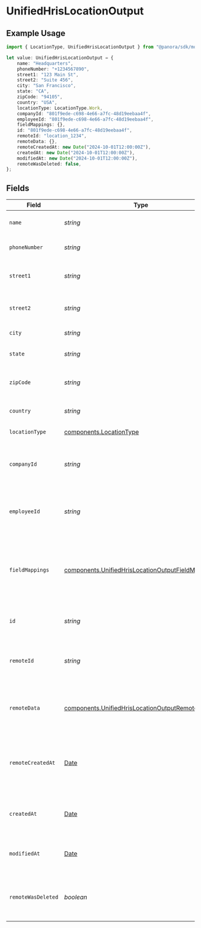 # UnifiedHrisLocationOutput

## Example Usage

```typescript
import { LocationType, UnifiedHrisLocationOutput } from "@panora/sdk/models/components";

let value: UnifiedHrisLocationOutput = {
    name: "Headquarters",
    phoneNumber: "+1234567890",
    street1: "123 Main St",
    street2: "Suite 456",
    city: "San Francisco",
    state: "CA",
    zipCode: "94105",
    country: "USA",
    locationType: LocationType.Work,
    companyId: "801f9ede-c698-4e66-a7fc-48d19eebaa4f",
    employeeId: "801f9ede-c698-4e66-a7fc-48d19eebaa4f",
    fieldMappings: {},
    id: "801f9ede-c698-4e66-a7fc-48d19eebaa4f",
    remoteId: "location_1234",
    remoteData: {},
    remoteCreatedAt: new Date("2024-10-01T12:00:00Z"),
    createdAt: new Date("2024-10-01T12:00:00Z"),
    modifiedAt: new Date("2024-10-01T12:00:00Z"),
    remoteWasDeleted: false,
};
```

## Fields

| Field                                                                                                                  | Type                                                                                                                   | Required                                                                                                               | Description                                                                                                            | Example                                                                                                                |
| ---------------------------------------------------------------------------------------------------------------------- | ---------------------------------------------------------------------------------------------------------------------- | ---------------------------------------------------------------------------------------------------------------------- | ---------------------------------------------------------------------------------------------------------------------- | ---------------------------------------------------------------------------------------------------------------------- |
| `name`                                                                                                                 | *string*                                                                                                               | :heavy_minus_sign:                                                                                                     | The name of the location                                                                                               | Headquarters                                                                                                           |
| `phoneNumber`                                                                                                          | *string*                                                                                                               | :heavy_minus_sign:                                                                                                     | The phone number of the location                                                                                       | +1234567890                                                                                                            |
| `street1`                                                                                                              | *string*                                                                                                               | :heavy_minus_sign:                                                                                                     | The first line of the street address                                                                                   | 123 Main St                                                                                                            |
| `street2`                                                                                                              | *string*                                                                                                               | :heavy_minus_sign:                                                                                                     | The second line of the street address                                                                                  | Suite 456                                                                                                              |
| `city`                                                                                                                 | *string*                                                                                                               | :heavy_minus_sign:                                                                                                     | The city of the location                                                                                               | San Francisco                                                                                                          |
| `state`                                                                                                                | *string*                                                                                                               | :heavy_minus_sign:                                                                                                     | The state or region of the location                                                                                    | CA                                                                                                                     |
| `zipCode`                                                                                                              | *string*                                                                                                               | :heavy_minus_sign:                                                                                                     | The zip or postal code of the location                                                                                 | 94105                                                                                                                  |
| `country`                                                                                                              | *string*                                                                                                               | :heavy_minus_sign:                                                                                                     | The country of the location                                                                                            | USA                                                                                                                    |
| `locationType`                                                                                                         | [components.LocationType](../../models/components/locationtype.md)                                                     | :heavy_minus_sign:                                                                                                     | The type of the location                                                                                               | WORK                                                                                                                   |
| `companyId`                                                                                                            | *string*                                                                                                               | :heavy_minus_sign:                                                                                                     | The UUID of the company associated with the location                                                                   | 801f9ede-c698-4e66-a7fc-48d19eebaa4f                                                                                   |
| `employeeId`                                                                                                           | *string*                                                                                                               | :heavy_minus_sign:                                                                                                     | The UUID of the employee associated with the location                                                                  | 801f9ede-c698-4e66-a7fc-48d19eebaa4f                                                                                   |
| `fieldMappings`                                                                                                        | [components.UnifiedHrisLocationOutputFieldMappings](../../models/components/unifiedhrislocationoutputfieldmappings.md) | :heavy_minus_sign:                                                                                                     | The custom field mappings of the object between the remote 3rd party & Panora                                          | {<br/>"custom_field_1": "value1",<br/>"custom_field_2": "value2"<br/>}                                                 |
| `id`                                                                                                                   | *string*                                                                                                               | :heavy_minus_sign:                                                                                                     | The UUID of the location record                                                                                        | 801f9ede-c698-4e66-a7fc-48d19eebaa4f                                                                                   |
| `remoteId`                                                                                                             | *string*                                                                                                               | :heavy_minus_sign:                                                                                                     | The remote ID of the location in the context of the 3rd Party                                                          | location_1234                                                                                                          |
| `remoteData`                                                                                                           | [components.UnifiedHrisLocationOutputRemoteData](../../models/components/unifiedhrislocationoutputremotedata.md)       | :heavy_minus_sign:                                                                                                     | The remote data of the location in the context of the 3rd Party                                                        | {<br/>"raw_data": {<br/>"additional_field": "some value"<br/>}<br/>}                                                   |
| `remoteCreatedAt`                                                                                                      | [Date](https://developer.mozilla.org/en-US/docs/Web/JavaScript/Reference/Global_Objects/Date)                          | :heavy_minus_sign:                                                                                                     | The date when the location was created in the 3rd party system                                                         | 2024-10-01T12:00:00Z                                                                                                   |
| `createdAt`                                                                                                            | [Date](https://developer.mozilla.org/en-US/docs/Web/JavaScript/Reference/Global_Objects/Date)                          | :heavy_minus_sign:                                                                                                     | The created date of the location record                                                                                | 2024-10-01T12:00:00Z                                                                                                   |
| `modifiedAt`                                                                                                           | [Date](https://developer.mozilla.org/en-US/docs/Web/JavaScript/Reference/Global_Objects/Date)                          | :heavy_minus_sign:                                                                                                     | The last modified date of the location record                                                                          | 2024-10-01T12:00:00Z                                                                                                   |
| `remoteWasDeleted`                                                                                                     | *boolean*                                                                                                              | :heavy_minus_sign:                                                                                                     | Indicates if the location was deleted in the remote system                                                             | false                                                                                                                  |